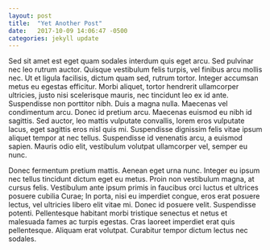 ```yaml
---
layout: post
title:  "Yet Another Post"
date:   2017-10-09 14:06:47 -0500
categories: jekyll update
---
```

Sed sit amet est eget quam sodales interdum quis eget arcu. Sed pulvinar nec leo rutrum auctor. Quisque vestibulum felis turpis, vel finibus arcu mollis nec. Ut et ligula facilisis, dictum quam sed, rutrum tortor. Integer accumsan metus eu egestas efficitur. Morbi aliquet, tortor hendrerit ullamcorper ultricies, justo nisi scelerisque mauris, nec tincidunt leo ex id ante. Suspendisse non porttitor nibh. Duis a magna nulla. Maecenas vel condimentum arcu. Donec id pretium arcu. Maecenas euismod eu nibh id sagittis. Sed auctor, leo mattis vulputate convallis, lorem eros vulputate lacus, eget sagittis eros nisl quis mi. Suspendisse dignissim felis vitae ipsum aliquet tempor at nec tellus. Suspendisse id venenatis arcu, a euismod sapien. Mauris odio elit, vestibulum volutpat ullamcorper vel, semper eu nunc.

Donec fermentum pretium mattis. Aenean eget urna nunc. Integer eu ipsum nec tellus tincidunt dictum eget eu metus. Proin non vestibulum magna, at cursus felis. Vestibulum ante ipsum primis in faucibus orci luctus et ultrices posuere cubilia Curae; In porta, nisi eu imperdiet congue, eros erat posuere lectus, vel ultricies libero elit vitae mi. Donec id posuere velit. Suspendisse potenti. Pellentesque habitant morbi tristique senectus et netus et malesuada fames ac turpis egestas. Cras laoreet imperdiet erat quis pellentesque. Aliquam erat volutpat. Curabitur tempor dictum lectus nec sodales.
